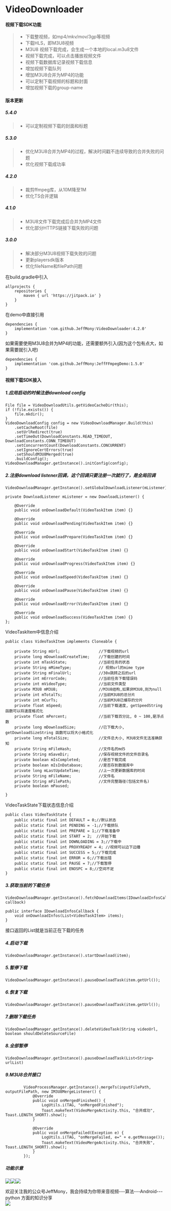 # VideoDownloader
#### 视频下载SDK功能
> * 下载整视频，如mp4/mkv/mov/3gp等视频
> * 下载HLS，即M3U8视频
> * M3U8 视频下载完成，会生成一个本地的local.m3u8文件
> * 视频下载完成，可以点击播放视频文件
> * 视频下载数据库记录视频下载信息
> * 增加视频下载队列
> * 增加M3U8合并为MP4的功能
> * 可以定制下载视频的标题和封面
> * 增加视频下载的group-name

#### 版本更新
##### 5.4.0
> * 可以定制视频下载的封面和标题
##### 5.3.0
> * 优化M3U8合并为MP4的过程，解决时间戳不连续导致的合并失败的问题
> * 优化视频下载成功率
##### 4.2.0
> * 裁剪ffmpeg库，从10M降至1M
> * 优化TS合并逻辑
##### 4.1.0
> * M3U8文件下载完成后合并为MP4文件
> * 优化部分HTTPS链接下载失败的问题
##### 3.0.0
> * 解决部分M3U8视频下载失败的问题
> * 更新playersdk版本
> * 优化fileName和filePath问题

在build.gradle中引入
```
allprojects {
    repositories {
	    maven { url 'https://jitpack.io' }
	}
}
```

在demo中直接引用
```
dependencies {
    implementation 'com.github.JeffMony:VideoDownloader:4.2.0'
}
```

如果需要使用M3U8合并为MP4的功能，还需要额外引入(因为这个包有点大，如果需要就引入吧)
```
dependencies {
    implementation 'com.github.JeffMony:JeffFFmpegDemo:1.5.0'
}
```

#### 视频下载SDK接入<br>
##### 1.应用启动的时候注册download config
```
File file = VideoDownloadUtils.getVideoCacheDir(this);
if (!file.exists()) {
    file.mkdir();
}
VideoDownloadConfig config = new VideoDownloadManager.Build(this)
    .setCacheRoot(file)
    .setUrlRedirect(true)
    .setTimeOut(DownloadConstants.READ_TIMEOUT, DownloadConstants.CONN_TIMEOUT)
    .setConcurrentCount(DownloadConstants.CONCURRENT)
    .setIgnoreCertErrors(true)
    .setShouldM3U8Merged(true)
    .buildConfig();
VideoDownloadManager.getInstance().initConfig(config);
```
##### 2.注册download listener回调，这个回调只要注册一次就行了，是全局回调
```
VideoDownloadManager.getInstance().setGlobalDownloadListener(mListener);

private DownloadListener mListener = new DownloadListener() {

    @Override
    public void onDownloadDefault(VideoTaskItem item) {}

    @Override
    public void onDownloadPending(VideoTaskItem item) {}

    @Override
    public void onDownloadPrepare(VideoTaskItem item) {}

    @Override
    public void onDownloadStart(VideoTaskItem item) {}

    @Override
    public void onDownloadProgress(VideoTaskItem item) {}

    @Override
    public void onDownloadSpeed(VideoTaskItem item) {}

    @Override
    public void onDownloadPause(VideoTaskItem item) {}

    @Override
    public void onDownloadError(VideoTaskItem item) {}

    @Override
    public void onDownloadSuccess(VideoTaskItem item) {}
};
```
VideoTaskItem中信息介绍
```
public class VideoTaskItem implements Cloneable {

    private String mUrl;                 //下载视频的url
    private long mDownloadCreateTime;    //下载创建的时间
    private int mTaskState;              //当前任务的状态
    private String mMimeType;            // 视频url的mime type
    private String mFinalUrl;            //30x跳转之后的url
    private int mErrorCode;              //当前任务下载错误码
    private int mVideoType;              //当前文件类型
    private M3U8 mM3U8;                  //M3U8结构,如果非M3U8,则为null
    private int mTotalTs;                //当前M3U8的总分片
    private int mCurTs;                  //当前M3U8已缓存的分片
    private float mSpeed;                //当前下载速度, getSpeedString 函数可以将速度格式化
    private float mPercent;              //当前下载百分比, 0 ~ 100,是浮点数
    private long mDownloadSize;          //已下载大小, getDownloadSizeString 函数可以将大小格式化
    private long mTotalSize;             //文件总大小, M3U8文件无法准确获知
    private String mFileHash;            //文件名的md5
    private String mSaveDir;             //保存视频文件的文件目录名
    private boolean mIsCompleted;        //是否下载完成
    private boolean mIsInDatabase;       //是否存到数据库中
    private long mLastUpdateTime;        //上一次更新数据库的时间
    private String mFileName;            //文件名
    private String mFilePath;            //文件完整路径(包括文件名)
    private boolean mPaused;

}
```

VideoTaskState下载状态信息介绍
```
public class VideoTaskState {
    public static final int DEFAULT = 0;//默认状态
    public static final int PENDING = -1;//下载排队
    public static final int PREPARE = 1;//下载准备中
    public static final int START = 2;  //开始下载
    public static final int DOWNLOADING = 3;//下载中
    public static final int PROXYREADY = 4; //视频可以边下边播
    public static final int SUCCESS = 5;//下载完成
    public static final int ERROR = 6;//下载出错
    public static final int PAUSE = 7;//下载暂停
    public static final int ENOSPC = 8;//空间不足
}
```
##### 3.获取当前的下载任务
```
VideoDownloadManager.getInstance().fetchDownloadItems(IDownloadInfosCallback callback)

public interface IDownloadInfosCallback {
    void onDownloadInfos(List<VideoTaskItem> items);
}
```
接口返回的List<VideoTaskItem>就是当前正在下载的任务

##### 4.启动下载
```
VideoDownloadManager.getInstance().startDownload(item);
```
##### 5.暂停下载
```
VideoDownloadManager.getInstance().pauseDownloadTask(item.getUrl());
```
##### 6.恢复下载
```
VideoDownloadManager.getInstance().pauseDownloadTask(item.getUrl());
```
##### 7.删除下载任务
```
VideoDownloadManager.getInstance().deleteVideoTask(String videoUrl, boolean shouldDeleteSourceFile)
```
##### 8.全部暂停
```
VideoDownloadManager.getInstance().pauseDownloadTask(List<String> urlList)
```

##### 9.M3U8合并接口
```
        VideoProcessManager.getInstance().mergeTs(inputFilePath, outputFilePath, new IM3U8MergeListener() {
            @Override
            public void onMergedFinished() {
                LogUtils.i(TAG, "onMergedFinished");
                Toast.makeText(VideoMergeActivity.this, "合并成功", Toast.LENGTH_SHORT).show();
            }

            @Override
            public void onMergeFailed(Exception e) {
                LogUtils.i(TAG, "onMergeFailed, e=" + e.getMessage());
                Toast.makeText(VideoMergeActivity.this, "合并失败", Toast.LENGTH_SHORT).show();
            }
        });
```

##### 功能示意
![](./files/test1.jpg)![](./files/test2.jpg)![](./files/test3.jpg)

欢迎关注我的公众号JeffMony，我会持续为你带来音视频---算法---Android---python 方面的知识分享<br>
![](./files/JeffMony.jpg)